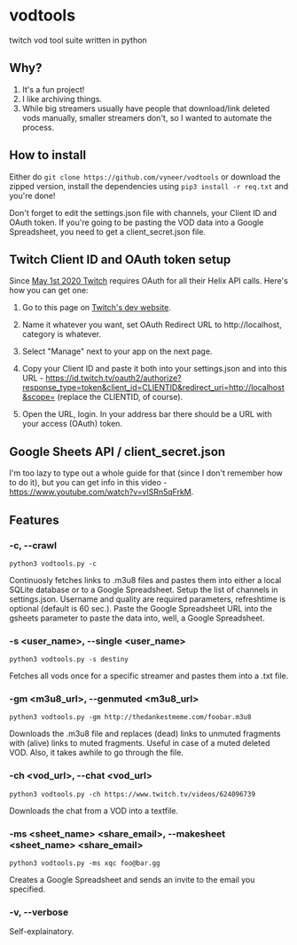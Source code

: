 # vodtools
twitch vod tool suite written in python

## Why?

1. It's a fun project!
2. I like archiving things.
3. While big streamers usually have people that download/link deleted vods manually, smaller streamers don't, so I wanted to automate the process.

## How to install

Either do ```git clone https://github.com/vyneer/vodtools``` or download the zipped version, 
install the dependencies using ```pip3 install -r req.txt``` and you're done!

Don't forget to edit the settings.json file with channels, your Client ID and OAuth token.
If you're going to be pasting the VOD data into a Google Spreadsheet, you need to get a client_secret.json file.

## Twitch Client ID and OAuth token setup

Since [May 1st 2020 Twitch](https://discuss.dev.twitch.tv/t/requiring-oauth-for-helix-twitch-api-endpoints/23916) 
requires OAuth for all their Helix API calls. Here's how you can get one:

1. Go to this page on [Twitch's dev website](https://dev.twitch.tv/dashboard/apps/create).

2. Name it whatever you want, set OAuth Redirect URL to http://localhost, category is whatever.

3. Select "Manage" next to your app on the next page.

4. Copy your Client ID and paste it both into your settings.json and into this URL - https://id.twitch.tv/oauth2/authorize?response_type=token&client_id=CLIENTID&redirect_uri=http://localhost&scope= (replace the CLIENTID, of course).

5. Open the URL, login. In your address bar there should be a URL with your access (OAuth) token.

## Google Sheets API / client_secret.json

I'm too lazy to type out a whole guide for that (since I don't remember how to do it), but you can get info in this video - https://www.youtube.com/watch?v=vISRn5qFrkM.

## Features

### -c, --crawl

```python3 vodtools.py -c```

Continuosly fetches links to .m3u8 files and pastes them into either a local SQLite database or to a Google Spreadsheet.
Setup the list of channels in settings.json. Username and quality are required parameters, refreshtime is optional (default is 60 sec.).
Paste the Google Spreadsheet URL into the gsheets parameter to paste the data into, well, a Google Spreadsheet.

### -s <user_name>, --single <user_name>

```python3 vodtools.py -s destiny```

Fetches all vods once for a specific streamer and pastes them into a .txt file.

### -gm <m3u8_url>, --genmuted <m3u8_url>

```python3 vodtools.py -gm http://thedankestmeme.com/foobar.m3u8```

Downloads the .m3u8 file and replaces (dead) links to unmuted fragments with (alive) links to muted fragments. 
Useful in case of a muted deleted VOD. Also, it takes awhile to go through the file.

### -ch <vod_url>, --chat <vod_url>

```python3 vodtools.py -ch https://www.twitch.tv/videos/624096739```

Downloads the chat from a VOD into a textfile. 

### -ms <sheet_name> <share_email>, --makesheet <sheet_name> <share_email>

```python3 vodtools.py -ms xqc foo@bar.gg```

Creates a Google Spreadsheet and sends an invite to the email you specified.

### -v, --verbose

Self-explainatory.

